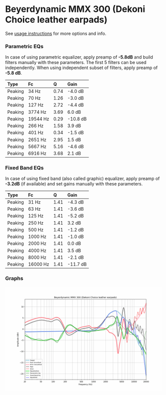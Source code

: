 # Beyerdynamic MMX 300 (Dekoni Choice leather earpads)
See [usage instructions](https://github.com/jaakkopasanen/AutoEq#usage) for more options and info.

### Parametric EQs
In case of using parametric equalizer, apply preamp of **-5.8dB** and build filters manually
with these parameters. The first 5 filters can be used independently.
When using independent subset of filters, apply preamp of **-5.8 dB**.

| Type    | Fc       |    Q | Gain     |
|:--------|:---------|:-----|:---------|
| Peaking | 34 Hz    | 0.74 | -4.0 dB  |
| Peaking | 70 Hz    | 1.26 | -3.0 dB  |
| Peaking | 127 Hz   | 2.72 | -4.4 dB  |
| Peaking | 3774 Hz  | 3.69 | 6.0 dB   |
| Peaking | 19544 Hz | 0.29 | -10.8 dB |
| Peaking | 266 Hz   | 1.58 | 3.9 dB   |
| Peaking | 401 Hz   | 0.34 | -1.5 dB  |
| Peaking | 2651 Hz  | 2.95 | 1.5 dB   |
| Peaking | 5667 Hz  | 5.16 | -4.6 dB  |
| Peaking | 6916 Hz  | 3.68 | 2.1 dB   |

### Fixed Band EQs
In case of using fixed band (also called graphic) equalizer, apply preamp of **-3.2dB**
(if available) and set gains manually with these parameters.

| Type    | Fc       |    Q | Gain     |
|:--------|:---------|:-----|:---------|
| Peaking | 31 Hz    | 1.41 | -4.3 dB  |
| Peaking | 63 Hz    | 1.41 | -3.6 dB  |
| Peaking | 125 Hz   | 1.41 | -5.2 dB  |
| Peaking | 250 Hz   | 1.41 | 3.2 dB   |
| Peaking | 500 Hz   | 1.41 | -1.2 dB  |
| Peaking | 1000 Hz  | 1.41 | -1.0 dB  |
| Peaking | 2000 Hz  | 1.41 | 0.0 dB   |
| Peaking | 4000 Hz  | 1.41 | 3.5 dB   |
| Peaking | 8000 Hz  | 1.41 | -2.1 dB  |
| Peaking | 16000 Hz | 1.41 | -11.7 dB |

### Graphs
![](./Beyerdynamic%20MMX%20300%20(Dekoni%20Choice%20leather%20earpads).png)